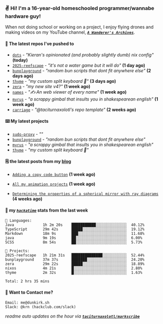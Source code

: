 ### ✌️ Hi! I'm a 16-year-old homeschooled programmer/wannabe hardware guy!

When not doing school or working on a project, I enjoy flying drones and making videos on my YouTube channel, [**_`A Wanderer's Archives`_**](https://youtube.com/@wanderer.archives).

#### 👷 The latest repos I've pushed to

- [`dots`](https://github.com/taciturnaxolotl/dots) - _"Kieran's opinionated (and probably slightly dumb) nix config"_ **(today)**
- [`2025-reefscape`](https://github.com/df1317/2025-reefscape) - _"it's not a water game but it will do"_ **(1 day ago)**
- [`bunplayground`](https://github.com/taciturnaxolotl/bunplayground) - _"random bun scripts that dont fit anywhere else"_ **(2 days ago)**
- [`thyme`](https://github.com/taciturnaxolotl/thyme) - _"my custom split keyboard 🫶"_ **(3 days ago)**
- [`zera`](https://github.com/taciturnaxolotl/zera) - _"my new site v4?"_ **(1 week ago)**
- [`names`](https://github.com/aramshiva/names) - _"✍️ An web viewer of every name"_ **(1 week ago)**
- [`myrus`](https://github.com/taciturnaxolotl/myrus) - _"a scrappy gimbal that insults you in shakespearean english"_ **(1 week ago)**
- [`carriage`](https://github.com/taciturnaxolotl/carriage) - _"@taciturnaxolotl's repo template"_ **(2 weeks ago)**

#### ⌨️ My latest projects

- [`sudo-proxy`](https://github.com/taciturnaxolotl/sudo-proxy) - _""_
- [`bunplayground`](https://github.com/taciturnaxolotl/bunplayground) - _"random bun scripts that dont fit anywhere else"_
- [`myrus`](https://github.com/taciturnaxolotl/myrus) - _"a scrappy gimbal that insults you in shakespearean english"_
- [`thyme`](https://github.com/taciturnaxolotl/thyme) - _"my custom split keyboard 🫶"_

#### 🗒️ the latest posts from my [blog](https://dunkirk.sh)

- [`Adding a copy code button`](https://dunkirk.sh/blog/adding-a-copy-button/) **(1 week ago)**

- [`All my animation projects`](https://dunkirk.sh/blog/my-animations/) **(1 week ago)**

- [`Determining the properties of a spherical mirror with ray diagrams`](https://dunkirk.sh/blog/spherical-ray-diagrams/) **(4 weeks ago)**



#### 📡 my [_`hackatime`_](https://waka.hackclub.com) stats from the last week

```text
💾 Languages:
Java             1h 2m 20s    ███████████░░░░░░░░░░░░░░  40.12%
TypeScript       29m 42s      █████░░░░░░░░░░░░░░░░░░░░  19.12%
Markdown         18m 9s       ███░░░░░░░░░░░░░░░░░░░░░░  11.68%
java             9m 19s       ██░░░░░░░░░░░░░░░░░░░░░░░  6.00%
SCSS             8m 54s       ██░░░░░░░░░░░░░░░░░░░░░░░  5.73%

💼 Projects:
2025-reefscape   1h 21m 31s   ██████████████░░░░░░░░░░░  52.44%
bunplayground    37m 37s      ███████░░░░░░░░░░░░░░░░░░  24.20%
zera             29m 22s      █████░░░░░░░░░░░░░░░░░░░░  18.89%
nixos            4m 21s       █░░░░░░░░░░░░░░░░░░░░░░░░  2.80%
thyme            2m 32s       █░░░░░░░░░░░░░░░░░░░░░░░░  1.63%

Total: 2 hrs 35 mins
```

#### 📮 Want to Contact me?

```text
Email: me@dunkirk.sh
Slack: @krn (hackclub.com/slack)
```

_readme auto updates on the hour via [**`taciturnaxolotl/markscribe`**](https://github.com/taciturnaxolotl/markscribe)_
